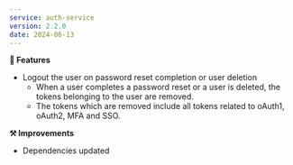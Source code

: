```yaml
---
service: auth-service
version: 2.2.0
date: 2024-06-13
---
```


**🎁 Features**

* Logout the user on password reset completion or user deletion
  * When a user completes a password reset or a user is deleted, the tokens belonging to the user are removed.
  * The tokens which are removed include all tokens related to oAuth1, oAuth2, MFA and SSO.


**⚒️ Improvements**

* Dependencies updated
